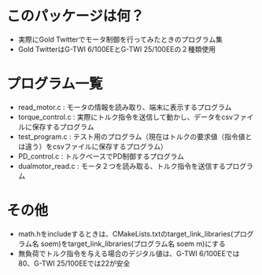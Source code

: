 # このパッケージは何？
- 実際にGold Twitterでモータ制御を行ってみたときのプログラム集
- Gold TwitterはG-TWI 6/100EEとG-TWI 25/100EEの２種類使用

# プログラム一覧
- read_motor.c : モータの情報を読み取り、端末に表示するプログラム
- torque_control.c : 実際にトルク指令を送信して動かし、データをcsvファイルに保存するプログラム
- test_program.c : テスト用のプログラム（現在はトルクの要求値（指令値とは違う）をcsvファイルに保存するプログラム）
- PD_control.c : トルクベースでPD制御するプログラム
- dualmotor_read.c : モータ２つを読み取る、トルク指令を送信するプログラム

# その他
- math.hをincludeするときは、CMakeLists.txtのtarget_link_libraries(プログラム名 soem)をtarget_link_libraries(プログラム名 soem m)にする
- 無負荷でトルク指令を与える場合のデジタル値は、G-TWI 6/100EEでは80、G-TWI 25/100EEでは22が安全
